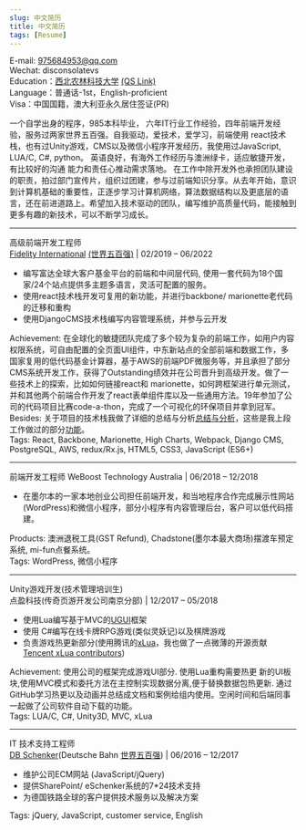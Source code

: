 ```yaml
---
slug: 中文简历
title: 中文简历
tags: [Resume]
---
```



E-mail: 975684953@qq.com  
Wechat: disconsolatevs  
Education：[西北农林科技大学](https://en.wikipedia.org/wiki/Northwest_A%26F_University) [(QS Link)](https://www.topuniversities.com/universities/northwest-agriculture-forestry-university)  
Language：普通话-1st，English-proficient  
Visa：中国国籍，澳大利亚永久居住签证(PR)

一个自学出身的程序，985本科毕业， 六年IT行业工作经验，四年前端开发经验，服务过两家世界五百强。自我驱动，爱技术，爱学习，前端使用 react技术栈，也有过Unity游戏，CMS以及微信小程序开发经历，我使用过JavaScript, LUA/C, C#, python。 英语良好，有海外工作经历与澳洲绿卡，适应敏捷开发，有比较好的沟通 能力和责任心推动需求落地。 在工作中除开发外也承担团队建设的职责，拍过部门宣传片，组织过团建，参与过前端知识分享。从去年开始，意识到计算机基础的重要性，正逐步学习计算机网络，算法数据结构以及更底层的语言，还在前进道路上。希望加入技术驱动的团队，编写维护高质量代码，能接触到更多有趣的新技术，可以不断学习成长。

<hr/>

高级前端开发工程师  
[Fidelity International](https://en.wikipedia.org/wiki/Fidelity_International) [(世界五百强)](https://fortune.com/fortune500/2022/search/?name=fidelity) | 02/2019 – 06/2022  
- 编写富达全球大客户基金平台的前端和中间层代码, 使用一套代码为18个国家/24个站点提供多主题多语言，灵活可配置的服务。
- 使用react技术栈开发可复用的新功能，并进行backbone/ marionette老代码的迁移和重构
- 使用DjangoCMS技术栈编写内容管理系统，并参与云开发  

Achievement: 在全球化的敏捷团队完成了多个较为复杂的前端工作，如用户内容权限系统，可自由配置的全页面UI组件，中东新站点的全部前端和数据工作，多国家复用的低代码基金计算器，基于AWS的前端PDF微服务等，并且承担了部分CMS系统开发工作，获得了Outstanding绩效并在公司晋升到高级开发。做了一些技术上的探索，比如如何链接react和 marionette，如何跨框架进行单元测试，并和其他两个前端合作开发了react表单组件库以及一些通用方法。19年参加了公司的代码项目比赛code-a-thon，完成了一个可视化的环保项目并拿到冠军。 
Besides: 关于项目的技术栈我做了详细的总结与分析[总结与分析](https://michelleguan.github.io/docs/category/ProjectReview)，这些是我上段工作做过的部分[功能](https://michelleguan.github.io/docs/ProjectReview/front-end-core#features)。  
Tags: React, Backbone, Marionette, High Charts, Webpack, Django CMS, PostgreSQL, AWS, redux/Rx.js, HTML5, CSS3, JavaScript (ES6+)  

<hr/>

前端开发工程师 
WeBoost Technology Australia | 06/2018 – 12/2018  
- 在墨尔本的一家本地创业公司担任前端开发，和当地程序合作完成展示性网站(WordPress)和微信小程序，部分小程序有内容管理后台，客户可以低代码搭建。 

Products: 澳洲退税工具(GST Refund), Chadstone(墨尔本最大商场)摆渡车预定系统, mi-fun点餐系统。   
Tags: WordPress, 微信小程序

<hr/>

Unity游戏开发(技术管理培训生)  
点盈科技(传奇页游开发公司南京分部) | 12/2017 – 05/2018  
- 使用Lua编写基于MVC的[UGUI](https://github.com/MichelleGuan/Xlua_UGUI_Demo)框架  
- 使用 C#编写在线卡牌RPG游戏(类似灵妖记)以及棋牌游戏  
- 负责游戏热更新部分(使用腾讯的[xLua](https://github.com/MichelleGuan/Xlua_Notes)，我也做了一点微薄的开源贡献[Tencent xLua contributors](https://github.com/Tencent/xLua/graphs/contributors))  
 
Achievement: 使用公司的框架完成游戏UI部分. 使用Lua重构需要热更 新的UI板块,使用MVC模式和委托方法在主控制实现数据分离,便于替换数据包热更新. 通过GitHub学习热更以及动画并总结成文档和案例给组内使用。空闲时间和后端同事一起做了公司软件自动下载的功能。  
Tags: LUA/C, C#, Unity3D, MVC, xLua

<hr/>

IT 技术支持工程师   
[DB Schenker](https://en.wikipedia.org/wiki/DB_Schenker)(Deutsche Bahn [世界五百强](https://fortune.com/company/deutsche-bahn/global500/)) | 06/2016 – 12/2017  
- 维护公司ECM网站 (JavaScript/jQuery)  
- 提供SharePoint/ eSchenker系统的7*24技术支持  
- 为德国铁路全球的客户提供技术服务以及解决方案   

Tags: jQuery, JavaScript, customer service, English